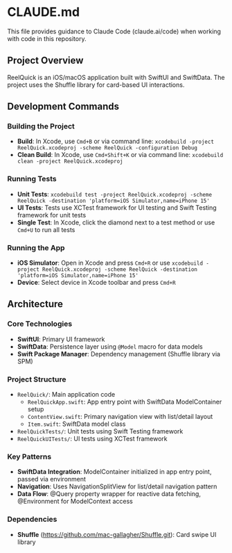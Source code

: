 # CLAUDE.md

This file provides guidance to Claude Code (claude.ai/code) when working with code in this repository.

## Project Overview

ReelQuick is an iOS/macOS application built with SwiftUI and SwiftData. The project uses the Shuffle library for card-based UI interactions.

## Development Commands

### Building the Project
- **Build**: In Xcode, use `Cmd+B` or via command line: `xcodebuild -project ReelQuick.xcodeproj -scheme ReelQuick -configuration Debug`
- **Clean Build**: In Xcode, use `Cmd+Shift+K` or via command line: `xcodebuild clean -project ReelQuick.xcodeproj`

### Running Tests
- **Unit Tests**: `xcodebuild test -project ReelQuick.xcodeproj -scheme ReelQuick -destination 'platform=iOS Simulator,name=iPhone 15'`
- **UI Tests**: Tests use XCTest framework for UI testing and Swift Testing framework for unit tests
- **Single Test**: In Xcode, click the diamond next to a test method or use `Cmd+U` to run all tests

### Running the App
- **iOS Simulator**: Open in Xcode and press `Cmd+R` or use `xcodebuild -project ReelQuick.xcodeproj -scheme ReelQuick -destination 'platform=iOS Simulator,name=iPhone 15'`
- **Device**: Select device in Xcode toolbar and press `Cmd+R`

## Architecture

### Core Technologies
- **SwiftUI**: Primary UI framework
- **SwiftData**: Persistence layer using `@Model` macro for data models
- **Swift Package Manager**: Dependency management (Shuffle library via SPM)

### Project Structure
- `ReelQuick/`: Main application code
  - `ReelQuickApp.swift`: App entry point with SwiftData ModelContainer setup
  - `ContentView.swift`: Primary navigation view with list/detail layout
  - `Item.swift`: SwiftData model class
- `ReelQuickTests/`: Unit tests using Swift Testing framework
- `ReelQuickUITests/`: UI tests using XCTest framework

### Key Patterns
- **SwiftData Integration**: ModelContainer initialized in app entry point, passed via environment
- **Navigation**: Uses NavigationSplitView for list/detail navigation pattern
- **Data Flow**: @Query property wrapper for reactive data fetching, @Environment for ModelContext access

### Dependencies
- **Shuffle** (https://github.com/mac-gallagher/Shuffle.git): Card swipe UI library
